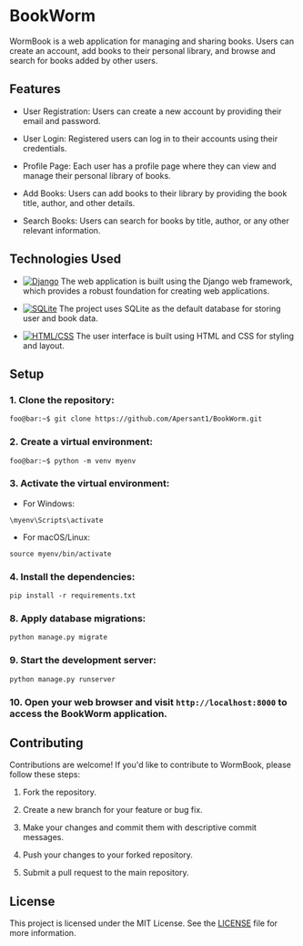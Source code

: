 # BookWorm

WormBook is a web application for managing and sharing books. Users can create an account, add books to their personal library, and browse and search for books added by other users.

## Features

- User Registration: Users can create a new account by providing their email and password.

- User Login: Registered users can log in to their accounts using their credentials.

- Profile Page: Each user has a profile page where they can view and manage their personal library of books.

- Add Books: Users can add books to their library by providing the book title, author, and other details.

- Search Books: Users can search for books by title, author, or any other relevant information.

## Technologies Used

- [![Django](https://img.shields.io/badge/Django-3.2-blue)](https://www.djangoproject.com/)  The web application is built using the Django web framework, which provides a robust foundation for creating web applications.

- [![SQLite](https://img.shields.io/badge/SQLite-3-green)](https://www.sqlite.org/index.html)  The project uses SQLite as the default database for storing user and book data.

- [![HTML/CSS](https://img.shields.io/badge/HTML%2FCSS-5%2F3-orange)](https://developer.mozilla.org/en-US/docs/Web/HTML)  The user interface is built using HTML and CSS for styling and layout.

## Setup

### 1. Clone the repository:
   ```console
   foo@bar:~$ git clone https://github.com/Apersant1/BookWorm.git
   ```
### 2. Create a virtual environment:
   ```console
   foo@bar:~$ python -m venv myenv
   ```


### 3. Activate the virtual environment:

   - For Windows:
     
   ```console
   \myenv\Scripts\activate
   ``` 

  
   - For macOS/Linux:
     
   ```console
   source myenv/bin/activate
   ``` 
     
     
     
### 4. Install the dependencies:
  ```console
  pip install -r requirements.txt
  ``` 
    
   
   
   
### 8. Apply database migrations:
  ```console
  python manage.py migrate
  ``` 
   
   
### 9. Start the development server:
  ```console
  python manage.py runserver
  ``` 

   
### 10. Open your web browser and visit `http://localhost:8000` to access the BookWorm application.

## Contributing

Contributions are welcome! If you'd like to contribute to WormBook, please follow these steps:

1. Fork the repository.

2. Create a new branch for your feature or bug fix.

3. Make your changes and commit them with descriptive commit messages.

4. Push your changes to your forked repository.

5. Submit a pull request to the main repository.

## License

This project is licensed under the MIT License. See the [LICENSE](LICENSE.md) file for more information.


